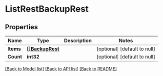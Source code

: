 # ListRestBackupRest

## Properties
Name | Type | Description | Notes
------------ | ------------- | ------------- | -------------
**Items** | [**[]BackupRest**](BackupRest.md) |  | [optional] [default to null]
**Count** | **int32** |  | [optional] [default to null]

[[Back to Model list]](../README.md#documentation-for-models) [[Back to API list]](../README.md#documentation-for-api-endpoints) [[Back to README]](../README.md)

